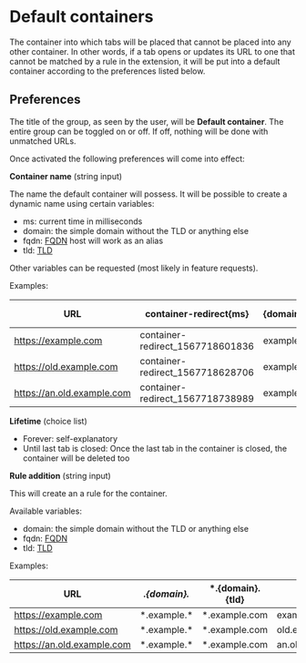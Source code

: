 # Default containers

The container into which tabs will be placed that cannot be placed into any other container.
In other words, if a tab opens or updates its URL to one that cannot be matched by a rule in the extension, it will be put into a default container according to the preferences listed below.

## Preferences

The title of the group, as seen by the user, will be **Default container**.
The entire group can be toggled on or off.
If off, nothing will be done with unmatched URLs.

Once activated the following preferences will come into effect:

**Container name** (string input)

The name the default container will possess. It will be possible to create a dynamic name using certain variables:

 - ms: current time in milliseconds
 - domain: the simple domain without the TLD or anything else
 - fqdn: [FQDN](https://en.wikipedia.org/wiki/Fully_qualified_domain_name)
   host will work as an alias
 - tld: [TLD](https://en.wikipedia.org/wiki/Top-level_domain)

Other variables can be requested (most likely in feature requests).

Examples:

|  URL                       | container-redirect{ms}          | {domain} |  {fqdn}            | default container  |
|----------------------------|----------------------------|----------|--------------------|--------------------|
|  https://example.com       | container-redirect_1567718601836 |  example |  example.com       | default container  |
| https://old.example.com    | container-redirect_1567718628706 |  example | old.example.com    |  default container |
| https://an.old.example.com | container-redirect_1567718738989 | example  | an.old.example.com | default container  |

**Lifetime** (choice list)

 - Forever: self-explanatory
 - Until last tab is closed: Once the last tab in the container is closed, the container will be deleted too

**Rule addition** (string input)

This will create an a rule for the container.

Available variables:

 - domain: the simple domain without the TLD or anything else
 - fqdn: [FQDN](https://en.wikipedia.org/wiki/Fully_qualified_domain_name)
 - tld: [TLD](https://en.wikipedia.org/wiki/Top-level_domain)

Examples:

|  URL                       | *.{domain}.* | *.{domain}.{tld} |  {fqdn}            |
|----------------------------|--------------|------------------|--------------------|
|  https://example.com       |  \*.example.* | *.example.com    |  example.com       |
| https://old.example.com    | \*.example.*  | *.example.com    | old.example.com    |
| https://an.old.example.com | \*.example.*  | *.example.com    | an.old.example.com |
